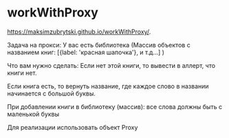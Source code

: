 # workWithProxy

https://maksimzubrytski.github.io/workWithProxy/.

Задача на прокси: 
У вас есть библиотека (Массив объектов с названием книг:
[{label: 'красная шапочка'}, и т.д...]
)

Что вам нужно сделать: 
Если нет этой книги, то вывести в аллерт, что книги нет.

Если книга есть, то вернуть название, где каждое слово в названии начинается с большой буквы.

При добавлении книги в библиотеку (массив): все слова должны быть с маленькой буквы

Для реализации использовать объект Proxy
